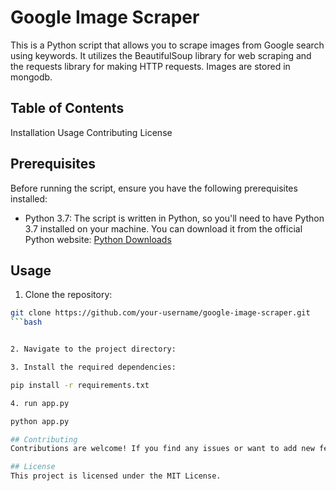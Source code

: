 # Google Image Scraper

This is a Python script that allows you to scrape images from Google search using keywords. It utilizes the BeautifulSoup library for web scraping and the requests library for making HTTP requests.
Images are stored in mongodb.

## Table of Contents

Installation 
Usage
Contributing
License

## Prerequisites

Before running the script, ensure you have the following prerequisites installed:

- Python 3.7: The script is written in Python, so you'll need to have Python 3.7 installed on your machine. You can download it from the official Python website: [Python Downloads](https://www.python.org/downloads/)

## Usage

1. Clone the repository:

```bash
git clone https://github.com/your-username/google-image-scraper.git
```bash


2. Navigate to the project directory:

3. Install the required dependencies:

pip install -r requirements.txt

4. run app.py

python app.py

## Contributing
Contributions are welcome! If you find any issues or want to add new features, please open an issue or submit a pull request. Make sure to follow the existing coding style and provide appropriate documentation.

## License
This project is licensed under the MIT License.




